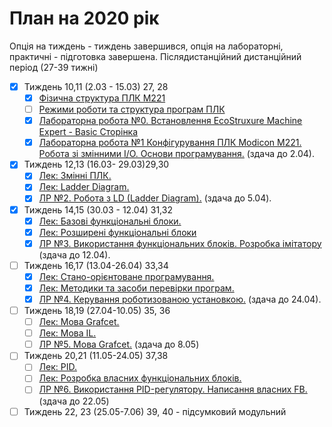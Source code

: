 # План на 2020 рік

Опція на тиждень - тиждень завершився, опція на лабораторні, практичні - підготовка завершена.
Післядистанційний дистанційний період (27-39 тижні)

- [x] Тиждень 10,11 (2.03 - 15.03) 27, 28
  - [x] [Фізична структура ПЛК M221](https://romamirkevich.github.io/PLCBeginner/%D0%9B%D0%B5%D0%BA%D1%86%D1%96%D1%97/01_HardM221.html)
  - [ ] [Режими роботи та структура програм ПЛК](https://romamirkevich.github.io/PLCBeginner/%D0%9B%D0%B5%D0%BA%D1%86%D1%96%D1%97/1_Modes.html)
  - [x] [Лабораторна робота №0. Встановлення EcoStruxure Machine Expert - Basic Сторінка](https://romamirkevich.github.io/PLCBeginner/%D0%9B%D0%B0%D0%B1%D0%BE%D1%80%D0%B0%D1%82/lab0_install.html)
  - [x] [Лабораторна робота №1 Конфігурування ПЛК Modicon M221. Робота зі змінними I/O. Основи програмування.](https://romamirkevich.github.io/PLCBeginner/%D0%9B%D0%B0%D0%B1%D0%BE%D1%80%D0%B0%D1%82/lab1_hard.html) (здача до 2.04).
- [x] Тиждень 12,13 (16.03- 29.03)29,30
  - [x] [Лек: Змінні ПЛК.](https://romamirkevich.github.io/PLCBeginner/%D0%9B%D0%B5%D0%BA%D1%86%D1%96%D1%97/8_vars.html) 
  - [x] [Лек: Ladder Diagram.](https://romamirkevich.github.io/PLCBeginner/%D0%9B%D0%B5%D0%BA%D1%86%D1%96%D1%97/3_LD.html) 
  - [x] [ЛР №2. Робота з LD (Ladder Diagram).](https://romamirkevich.github.io/PLCBeginner/%D0%9B%D0%B0%D0%B1%D0%BE%D1%80%D0%B0%D1%82/lab2_LD.html) (здача до 5.04).
- [x] Тиждень 14,15 (30.03 - 12.04) 31,32
  - [x] [Лек: Базові функціональні блоки.](https://romamirkevich.github.io/PLCBeginner/%D0%9B%D0%B5%D0%BA%D1%86%D1%96%D1%97/4_fb.html)
  - [x] [Лек: Розширені функціональні блоки](https://romamirkevich.github.io/PLCBeginner/%D0%9B%D0%B5%D0%BA%D1%86%D1%96%D1%97/11_exp_fb.html)
  - [x] [ЛР №3. Використання функціональних блоків. Розробка імітатору](https://romamirkevich.github.io/PLCBeginner/%D0%9B%D0%B0%D0%B1%D0%BE%D1%80%D0%B0%D1%82/lab3_FB.html) (здача до 12.04).
- [ ] Тиждень 16,17 (13.04-26.04) 33,34
  - [x] [Лек: Стано-орієнтоване програмування.](https://romamirkevich.github.io/PLCBeginner/%D0%9B%D0%B5%D0%BA%D1%86%D1%96%D1%97/statebase.html)
  - [x] [Лек: Методики та засоби перевірки програм.](https://romamirkevich.github.io/PLCBeginner/%D0%9B%D0%B5%D0%BA%D1%86%D1%96%D1%97/testing.html) 
  - [x] [ЛР №4. Керування роботизованою установкою.](https://romamirkevich.github.io/PLCBeginner/%D0%9B%D0%B0%D0%B1%D0%BE%D1%80%D0%B0%D1%82/lab4_robot.html) (здача до 24.04).
- [ ] Тиждень 18,19 (27.04-10.05) 35, 36
  - [ ] [Лек: Мова Grafcet.](https://romamirkevich.github.io/PLCBeginner/%D0%9B%D0%B5%D0%BA%D1%86%D1%96%D1%97/6_SFC.html)
  - [ ] [Лек: Мова IL.](https://romamirkevich.github.io/PLCBeginner/%D0%9B%D0%B5%D0%BA%D1%86%D1%96%D1%97/st.html)
  - [ ] [ЛР №5. Мова Grafcet.](https://romamirkevich.github.io/PLCBeginner/%D0%9B%D0%B0%D0%B1%D0%BE%D1%80%D0%B0%D1%82/lab5_SFC.html) (здача до 8.05)
- [ ] Тиждень 20,21 (11.05-24.05) 37,38
  - [ ] [Лек: PID.](https://romamirkevich.github.io/PLCBeginner/%D0%9B%D0%B5%D0%BA%D1%86%D1%96%D1%97/4_1_PID.html)
  - [ ] [Лек: Розробка власних функціональних блоків.](https://romamirkevich.github.io/PLCBeginner/%D0%9B%D0%B5%D0%BA%D1%86%D1%96%D1%97/DFB.html) 
  - [ ] [ЛР №6. Використання PID-регулятору. Написання власних FB.](https://romamirkevich.github.io/PLCBeginner/%D0%9B%D0%B0%D0%B1%D0%BE%D1%80%D0%B0%D1%82/lab6_PID.html) (здача до 22.05)
- [ ] Тиждень 22, 23 (25.05-7.06) 39, 40 - підсумковий модульний